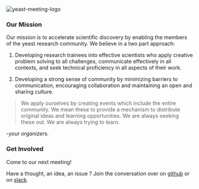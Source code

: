 ![yeast-meeting-logo](https://github.com/yeastmeeting-vancouver/assets/yeast-meeting-vancouver_full.png)


### Our Mission

Our mission is to accelerate scientific discovery by enabling the members of the yeast research community. We believe in a two part approach:

1. Developing research trainees into effective scientists who apply creative problem solving to all challenges, communicate effectively in all contexts, and seek technical proficiency in all aspects of their work.
  
2.	Developing a strong sense of community by minimizing barriers to communication, encouraging collaboration and maintaining an open and sharing culture.

> We apply ourselves by creating events which include the entire community. We mean these to provide a mechanism to distribute original ideas and learning opportunities. We are always seeking these out. We are always trying to learn.

_-your organizers._

### Get Involved

Come to our next meeting!

Have a thought, an idea, an issue ? Join the conversation over on [github](https://github.com/yeastmeeting-vancouver/converse) or on [slack]().


